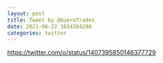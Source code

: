 ```yaml
--- 
layout: post 
title: Tweet by @GueroTrades 
date: 2021-06-22 1624384298 
categories: twitter 
--- 
```

https://twitter.com/o/status/1407395850146377729